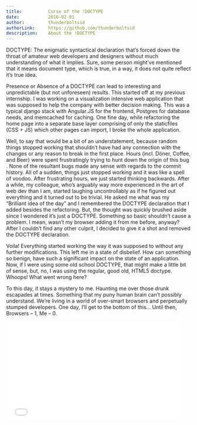 ```yaml
---
title:          Curse of the !DOCTYPE
date:           2016-02-01
author:         thunderboltsid
authorLink:     https://github.com/thunderboltsid
description:    About the !DOCTYPE
---
```


DOCTYPE: The enigmatic syntactical declaration that’s forced down the throat of amateur web developers and designers without much understanding of what it implies. Sure, some person might’ve mentioned that it means document type, which is true, in a way, it does not quite reflect it’s true idea.

Presence or Absence of a DOCTYPE can lead to interesting and unpredictable (but not unforeseen) results. This started off at my previous internship. I was working on a visualization intensive web application that was supposed to help the company with better decision making. This was a typical django stack  with Angular.JS for the frontend, Postgres for database needs, and memcached for caching. One fine day, while refactoring the home page into a separate base layer  comprising of only the staticfiles (CSS + JS) which other pages can import, I broke the whole application.

Well, to say that would be a bit of an understatement, because random things stopped working that shouldn’t have had any connection with the changes or any reason to break in the first place. Hours (incl. Döner, Coffee, and Beer) were spent frustratingly trying to hunt down the origin of this bug . None of the resultant bugs made any sense with regards to the commit history. All of a sudden, things just stopped working and it was like a spell of voodoo. After frustrating hours, we just started thinking backwards. After a while, my colleague, who’s arguably way more experienced in the art of web dev than I am, started laughing uncontrollably as if he figured out everything and it turned out to be trivial. He asked me what was my “Brilliant idea of the day” and I remembered the DOCTYPE declaration that I added besides the refactoring. But, the thought was quickly brushed aside since I wondered it’s just a DOCTYPE. Something so basic shouldn’t cause a problem. I mean, wasn’t my browser adding it from me before, anyway? After I couldn’t find any other culprit, I decided to give it a shot and removed the DOCTYPE declaration.

Voila! Everything started working the way it was supposed to without any further modifications. This left me in a state of disbelief. How can something so benign, have such a significant impact on the state of an application. Now, if I were using some old school DOCTYPE, that might make a little bit of sense, but, no, I was using the regular, good old, HTML5 doctype. Whoops! What went wrong here?

To this day, it stays a mystery to me. Haunting me over those drunk escapades at times. Something that my puny human brain can’t possibly understand. We’re living in a world of over-smart browsers and perpetually stumped developers. One day, I’ll get to the bottom of this… Until then, Browsers – 1, Me – 0.

<iframe src="//giphy.com/embed/11kEuHSQAXXiGQ?html5=true" width="480" height="270" frameborder="0"></iframe>
